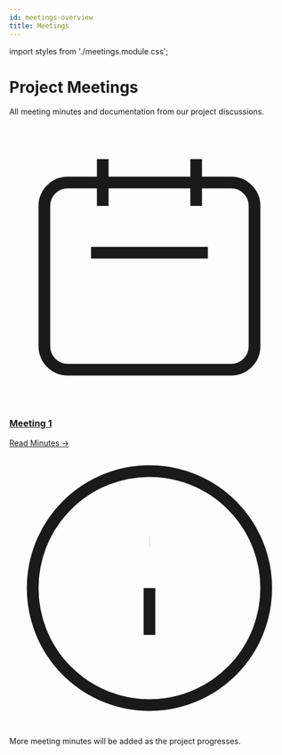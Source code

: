 ```yaml
---
id: meetings-overview
title: Meetings
---
```


import styles from './meetings.module.css';

# Project Meetings

All meeting minutes and documentation from our project discussions.

<div className={styles.meetingsContainer}>
  <a href="/pei-nwdaf-microsite/docs/meetings/m1" className={styles.meetingCard}>
    <div className={styles.meetingIcon}>
      <svg viewBox="0 0 24 24" fill="none" xmlns="http://www.w3.org/2000/svg">
        <path d="M8 7V3M16 7V3M7 11H17M5 21H19C20.1046 21 21 20.1046 21 19V7C21 5.89543 20.1046 5 19 5H5C3.89543 5 3 5.89543 3 7V19C3 20.1046 3.89543 21 5 21Z" stroke="currentColor" strokeWidth="2" strokeLinecap="round" strokeLinejoin="round"/>
      </svg>
    </div>
    <div className={styles.meetingContent}>
      <h3>Meeting 1</h3>
      <span className={styles.readMore}>Read Minutes →</span>
    </div>
  </a>
</div>

<div className={styles.infoBox}>
  <svg className={styles.infoIcon} viewBox="0 0 24 24" fill="none" xmlns="http://www.w3.org/2000/svg">
    <circle cx="12" cy="12" r="10" stroke="currentColor" strokeWidth="2"/>
    <path d="M12 16V12M12 8H12.01" stroke="currentColor" strokeWidth="2" strokeLinecap="round"/>
  </svg>
  <p>More meeting minutes will be added as the project progresses.</p>
</div>
